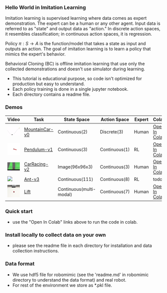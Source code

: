### Hello World in Imitation Learning 

Imitation learning is supervised learning where data comes as expert demonstration. The expert can be a human or any other agent. Input data is referred to as "state" and output data as "action." In discrete action spaces, it resembles classification; in continuous action spaces, it is regression.

Policy $\pi: S \rightarrow A$ is the function/model that takes a state as input and outputs an action. The goal of imitation learning is to learn a policy that mimics the expert's behavior.

Behavioral Cloning (BC) is offline imitation learning that use only the collected demonstrations and doesn't use simulator during learning. 

* This tutorial is educational purpose, so code isn't optimized for production but easy to understand. 
* Each policy training is done in a single jupyter notebook.
* Each directory contains a readme file.

 
<!-- ### Installation
```bash
    pip install gym==0.26.2
    pip install readchar
    pip install imageio
    pip install -U scikit-learn
```
* Install PyTorch https://pytorch.org/get-started/locally/ -->

### Demos
 
| Video | Task | State Space | Action Space | Expert | Colab |
|--------|------|-------------|--------------|--------|-------|
| <img src="media/mc.gif" width="150"/> | [MountainCar-v0](mountain_car) | Continuous(2) | Discrete(3) | Human | [Open In Colab](https://colab.research.google.com/github/AssistiveRoboticsUNH/bc_tutorial/blob/main/mountain_car/bc_mc_torch.ipynb) |
| <img src="media/pendulum.gif" width="150"/> | [Pendulum-v1](pendulum) | Continuous(3) | Continuous(1) | RL | [Open In Colab](https://colab.research.google.com/github/AssistiveRoboticsUNH/bc_tutorial/blob/main/pendulum/bc_pendulum_torch.ipynb) |
| <img src="media/carracing.gif" width="150"/> | [CarRacing-v2](car_racing) | Image(96x96x3) | Continuous(3) | Human | [Open In Colab](https://colab.research.google.com/github/AssistiveRoboticsUNH/bc_tutorial/blob/main/car_racing/bc_carracing.ipynb) |
| <img src="media/ant.gif" width="150"/> | [Ant-v3](mujoco_tasks) | Continuous(111) | Continuous(8) | RL | todo |
| <img src="media/lift.gif" width="150"/> | [Lift](robomimic_tasks) | Continuous(multi-modal) | Continuous(7) | Human | [Open In Colab](https://colab.research.google.com/github/AssistiveRoboticsUNH/bc_tutorial/blob/main/robomimic_tasks/train_lift_minimal.ipynb) |

<!-- | <img src="media/ant.gif" width="150"/> | [Ant-v3](mujoco_tasks) | Continuous(111) | Continuous(8) | RL | [Open In Colab](https://colab.research.google.com/github/AssistiveRoboticsUNH/bc_tutorial/blob/main/mujoco_tasks/bc_Ant-v3.ipynb) | -->

### Quick start
* use the "Open In Colab" links above to run the code in colab.

### Install locally to collect data on your own
* please see the readme file in each directory for installation and data collection instructions.


### Data format
* We use hdf5 file for robomimic (see the 'readme.md' in robomimic directory to understand the data format) and real robot.
* For rest of the environment we store as *.pkl file.

